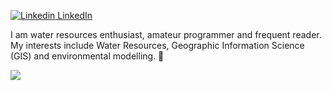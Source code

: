 [![Linkedin](https://i.stack.imgur.com/gVE0j.png) LinkedIn](https://www.linkedin.com/in/geomar-paul-perales-apaico/)


I am water resources enthusiast, amateur programmer and frequent reader. My interests include Water Resources, Geographic Information Science (GIS) and environmental modelling. :wolf: 


![](http://estruyf-github.azurewebsites.net/api/VisitorHit?user=estruyf&repo=github-visitors-badge&countColorcountColor&countColor=navy)

